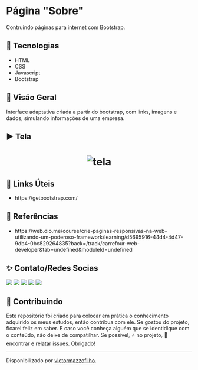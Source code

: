 <h1>Página "Sobre"</h1>
<p>Contruindo páginas para internet com Bootstrap.

<h2>🔨 Tecnologias</h2>
<ul>
	<li>HTML</li>
	<li>CSS</li>
    <li>Javascript</li>
	<li>Bootstrap</li>   
</ul>

<h2>👀 Visão Geral</h2>
<p>Interface adaptativa criada a partir do bootstrap, com links, imagens e dados, simulando informações de uma empresa.</p>

<h2>▶️ Tela</h2>
<h1 align = "center">
    <img alt=tela tittle=tela src="./github/tela.gif">
</h1>
<h2>🔗 Links Úteis</h2>
<ul>
    <li>https://getbootstrap.com/</li>
</ul>

<h2>🔎 Referências </h2>
<ul>
    <li>https://web.dio.me/course/crie-paginas-responsivas-na-web-utilizando-um-poderoso-framework/learning/d5695916-44d4-4d47-9db4-0bc829264835?back=/track/carrefour-web-developer&tab=undefined&moduleId=undefined</li>
</ul>
<h2>✨ ️Contato/Redes Socias</h2>
<div>
  <a href="https://wa.me/5511954900828" target="_blank"><img src="https://img.shields.io/badge/-Whatsapp-brightgreen?style=for-the-badge&logo=whatsapp&logoColor=white" target="_blank"></a> 
  <a href="https://instagram.com/vitao_br" target="_blank"><img src="https://img.shields.io/badge/-Instagram-%23E4405F?style=for-the-badge&logo=instagram&logoColor=white" target="_blank"></a>
 <a href="https://discord.gg/victinhu_br#4669" target="_blank"><img src="https://img.shields.io/badge/Discord-7289DA?style=for-the-badge&logo=discord&logoColor=white" target="_blank"></a> 
  <a href = "mailto:victormazzofilho@outlook.com"><img src="https://img.shields.io/badge/Gmail-D14836?style=for-the-badge&logo=gmail&logoColor=white" target="_blank"></a>
  <a href="https://www.linkedin.com/in/victor-mazzo-filho-13703563" target="_blank"><img src="https://img.shields.io/badge/-LinkedIn-%230077B5?style=for-the-badge&logo=linkedin&logoColor=white" target="_blank"></a>   
</div>
<h2> 🤝 Contribuindo </h2>
<p>Este repositório foi criado para colocar em prática o conhecimento adquirido os meus estudos, então contribua com ele. Se gostou do projeto, ficarei feliz em saber. E caso você conheça alguém que se identidique com o conteúdo, não deixe de compatilhar. Se possível, ⭐️ no projeto, 🐛 encontrar e relatar issues. Obrigado!</p>


------------

Disponibilizado por [victormazzofilho](https://github.com/victormazzofilho "Repositório de Victor Mazzo Filho").
